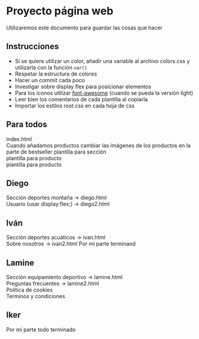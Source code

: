 # Proyecto página web
Utilizaremos este documento para guardar las cosas que hacer

## Instrucciones
- Si se quiere utilizar un color, añadir una variable al archivo colors.css y utilizarla con la función `var()`
- Respetar la estructura de colores
- Hacer un commit cada poco
- Investigar sobre display flex para posicionar elementos
- Para los iconos utilizar [font-awesome](https://fontawesome.com/search) (cuando se pueda la versión light)
- Leer bien los comentarios de cada plantilla al copiarla
- Importar los estilos root.css en cada hoja de css

## Para todos
index.html  
    Cuando añadamos productos cambiar las imágenes de los productos en la parte de bestseller
plantilla para sección  
plantilla para producto  
plantilla para producto  
## Diego
Sección deportes montaña -> diego.html  
Usuario (usar display:flex;) -> diego2.html  
## Iván
Sección deportes acuáticos -> ivan.html  
Sobre nosotros -> ivan2.html
Por mi parte terminaod  
## Lamine
Sección equipamiento deportivo -> lamine.html  
Preguntas frecuentes -> lamine2.html  
Politica de cookies  
Terminos y condiciones   
## Iker
Por mi parte todo terminado
